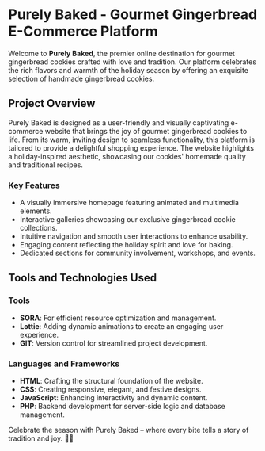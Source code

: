 # Purely Baked - Gourmet Gingerbread E-Commerce Platform

Welcome to **Purely Baked**, the premier online destination for gourmet gingerbread cookies crafted with love and tradition. Our platform celebrates the rich flavors and warmth of the holiday season by offering an exquisite selection of handmade gingerbread cookies.

## Project Overview

Purely Baked is designed as a user-friendly and visually captivating e-commerce website that brings the joy of gourmet gingerbread cookies to life. From its warm, inviting design to seamless functionality, this platform is tailored to provide a delightful shopping experience. The website highlights a holiday-inspired aesthetic, showcasing our cookies' homemade quality and traditional recipes.

### Key Features
- A visually immersive homepage featuring animated and multimedia elements.
- Interactive galleries showcasing our exclusive gingerbread cookie collections.
- Intuitive navigation and smooth user interactions to enhance usability.
- Engaging content reflecting the holiday spirit and love for baking.
- Dedicated sections for community involvement, workshops, and events.

## Tools and Technologies Used

### Tools
- **SORA**: For efficient resource optimization and management.
- **Lottie**: Adding dynamic animations to create an engaging user experience.
- **GIT**: Version control for streamlined project development.

### Languages and Frameworks
- **HTML**: Crafting the structural foundation of the website.
- **CSS**: Creating responsive, elegant, and festive designs.
- **JavaScript**: Enhancing interactivity and dynamic content.
- **PHP**: Backend development for server-side logic and database management.

Celebrate the season with Purely Baked – where every bite tells a story of tradition and joy. 🎄🍪
